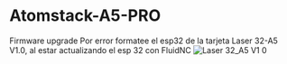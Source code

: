 # Atomstack-A5-PRO
Firmware upgrade
Por error formatee el esp32 de la tarjeta Laser 32-A5 V1.0, al estar actualizando el esp 32 con FluidNC
![Laser 32_A5 V1 0](https://github.com/user-attachments/assets/0625bfa2-dd4f-427e-a0e3-23b728ff23b4)
